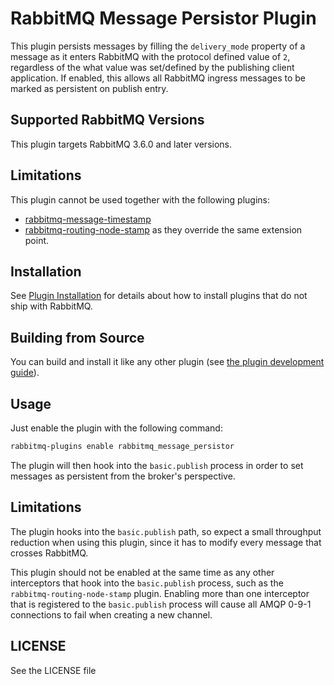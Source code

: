 # RabbitMQ Message Persistor Plugin

This plugin persists messages by filling the `delivery_mode` property of a
message as it enters RabbitMQ with the protocol defined value of `2`, regardless
of the what value was set/defined by the publishing client application. If
enabled, this allows all RabbitMQ ingress messages to be marked as
persistent on publish entry.

## Supported RabbitMQ Versions

This plugin targets RabbitMQ 3.6.0 and later versions.

## Limitations

This plugin cannot be used together with the following plugins:
- [rabbitmq-message-timestamp](https://github.com/rabbitmq/rabbitmq-message-timestamp)
- [rabbitmq-routing-node-stamp](https://github.com/rabbitmq/rabbitmq-routing-node-stamp)
as they override the same extension point.

## Installation

See [Plugin Installation](http://www.rabbitmq.com/installing-plugins.html) for details
about how to install plugins that do not ship with RabbitMQ.

## Building from Source

You can build and install it like any other plugin (see
[the plugin development guide](http://www.rabbitmq.com/plugin-development.html)).

## Usage ##

Just enable the plugin with the following command:

```bash
rabbitmq-plugins enable rabbitmq_message_persistor
```

The plugin will then hook into the `basic.publish` process in order to
set messages as persistent from the broker's perspective.

## Limitations ##

The plugin hooks into the `basic.publish` path, so expect a small
throughput reduction when using this plugin, since it has to modify
every message that crosses RabbitMQ.

This plugin should not be enabled at the same time as any other
interceptors  that hook into the `basic.publish` process, such as
the  `rabbitmq-routing-node-stamp` plugin. Enabling more than one
interceptor that is registered to the `basic.publish` process will
cause all AMQP 0-9-1 connections to fail when creating a new channel.

## LICENSE ##

See the LICENSE file
